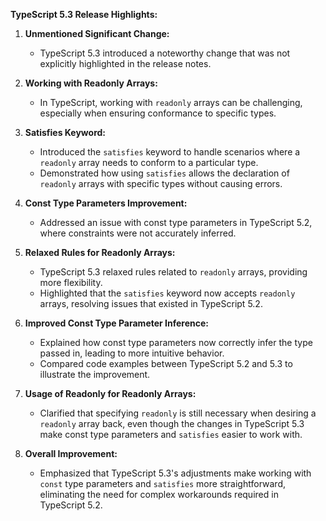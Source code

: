 **TypeScript 5.3 Release Highlights:**

1. **Unmentioned Significant Change:**

   - TypeScript 5.3 introduced a noteworthy change that was not explicitly highlighted in the release notes.

2. **Working with Readonly Arrays:**

   - In TypeScript, working with `readonly` arrays can be challenging, especially when ensuring conformance to specific types.

3. **Satisfies Keyword:**

   - Introduced the `satisfies` keyword to handle scenarios where a `readonly` array needs to conform to a particular type.
   - Demonstrated how using `satisfies` allows the declaration of `readonly` arrays with specific types without causing errors.

4. **Const Type Parameters Improvement:**

   - Addressed an issue with const type parameters in TypeScript 5.2, where constraints were not accurately inferred.

5. **Relaxed Rules for Readonly Arrays:**

   - TypeScript 5.3 relaxed rules related to `readonly` arrays, providing more flexibility.
   - Highlighted that the `satisfies` keyword now accepts `readonly` arrays, resolving issues that existed in TypeScript 5.2.

6. **Improved Const Type Parameter Inference:**

   - Explained how const type parameters now correctly infer the type passed in, leading to more intuitive behavior.
   - Compared code examples between TypeScript 5.2 and 5.3 to illustrate the improvement.

7. **Usage of Readonly for Readonly Arrays:**

   - Clarified that specifying `readonly` is still necessary when desiring a `readonly` array back, even though the changes in TypeScript 5.3 make const type parameters and `satisfies` easier to work with.

8. **Overall Improvement:**
   - Emphasized that TypeScript 5.3's adjustments make working with `const` type parameters and `satisfies` more straightforward, eliminating the need for complex workarounds required in TypeScript 5.2.
